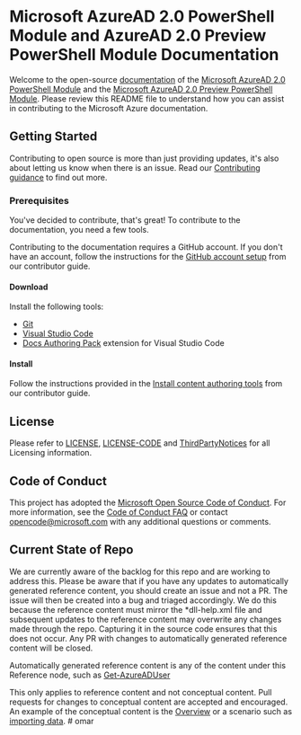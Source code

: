 # Microsoft AzureAD 2.0 PowerShell Module and AzureAD 2.0 Preview PowerShell Module Documentation

Welcome to the open-source [documentation](https://docs.microsoft.com/azure) of the [Microsoft AzureAD 2.0 PowerShell Module](https://docs.microsoft.com/powershell/module/azuread/?view=azureadps-2.0) and the [Microsoft AzureAD 2.0 Preview PowerShell Module](https://docs.microsoft.com/powershell/module/azuread/?view=azureadps-2.0-preview). Please review this README file to understand how you can assist in contributing to the Microsoft Azure documentation.

## Getting Started

Contributing to open source is more than just providing updates, it's also about letting us know when there is an issue. Read our [Contributing guidance](CONTRIBUTING.md) to find out more.

### Prerequisites

You've decided to contribute, that's great! To contribute to the documentation, you need a few tools.

Contributing to the documentation requires a GitHub account. If you don't have an account, follow the instructions for the [GitHub account setup](https://docs.microsoft.com/contribute/get-started-setup-github) from our contributor guide.

#### Download

Install the following tools:

* [Git](https://git-scm.com/download)
* [Visual Studio Code](https://code.visualstudio.com/Download)
* [Docs Authoring Pack](https://marketplace.visualstudio.com/items?itemName=docsmsft.docs-authoring-pack) extension for Visual Studio Code

#### Install

Follow the instructions provided in the [Install content authoring tools](https://docs.microsoft.com/contribute/get-started-setup-tools) from our contributor guide.

## License

Please refer to [LICENSE](LICENSE), [LICENSE-CODE](LICENSE-CODE) and [ThirdPartyNotices](ThirdPartyNotices.md) for all Licensing information.

## Code of Conduct

This project has adopted the [Microsoft Open Source Code of Conduct](https://opensource.microsoft.com/codeofconduct/).
For more information, see the [Code of Conduct FAQ](https://opensource.microsoft.com/codeofconduct/faq/) or contact [opencode@microsoft.com](mailto:opencode@microsoft.com) with any additional questions or comments.

## Current State of Repo
We are currently aware of the backlog for this repo and are working to address this.  Please be aware that if you have any updates to automatically generated reference content, you should create an issue and not a PR.  The issue will then be created into a bug and triaged accordingly.  We do this because the reference content must mirror the &#42;dll-help.xml file and subsequent updates to the reference content may overwrite any changes made through the repo.  Capturing it in the source code ensures that this does not occur.  Any PR with changes to automatically generated reference content will be closed.  

Automatically generated reference content is any of the content under this Reference node, such as [Get-AzureADUser](https://docs.microsoft.com/powershell/module/AzureAD/Get-AzureADUser?view=azureadps-2.0)

This only applies to reference content and not conceptual content.  Pull requests for changes to conceptual content are accepted and encouraged.  An example of the conceptual content is the [Overview](https://docs.microsoft.com/powershell/azure/active-directory/overview?view=azureadps-2.0) or a scenario such as [importing data](https://docs.microsoft.com/powershell/azure/active-directory/importing-data?view=azureadps-2.0).
#   o m a r  
 